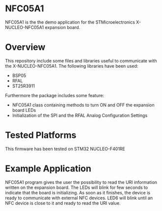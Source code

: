 # NFC05A1
NFC05A1 is the the demo application for the STMicroelectronics X-NUCLEO-NFC05A1 expansion board.
# Overview
This repository include some files and libraries useful to communicate with the X-NUCLEO-NFC05A1.
The following libraries have been used:

- BSP05
- RFAL
- ST25R3911

Furthermore the package includes some feature:

- NFC05A1 class containing methods to turn ON and OFF the expansion board LEDs
- Initialization of the SPI and the RFAL Analog Configuration Settings
  
# Tested Platforms
This firmware has been tested on STM32 NUCLEO-F401RE
# Example Application
NFC05A1 program gives the user the possibility
 to read the URI information written on the expansion board. The LEDs will blink for few seconds 
 to indicate that the board is initializing. 
 As soon as it finishes, the device is ready to communicate with
 external NFC devices. LED6 will blink until an NFC device is close to it and ready to read the URI value.